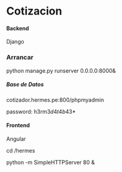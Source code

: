 Cotizacion
==========

#### Backend

Django

### Arrancar

python manage.py runserver 0.0.0.0:8000&

##### Base de Datos

cotizador.hermes.pe:800/phpmyadmin

password: h3rm3$d4t4b4$3*

#### Frontend

Angular

cd /hermes

python -m SimpleHTTPServer 80 &


